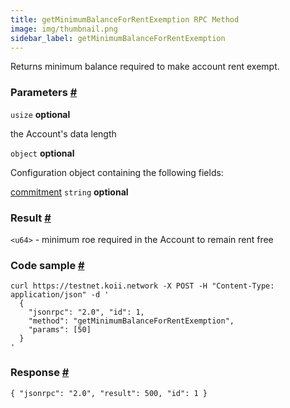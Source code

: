 ```yaml
---
title: getMinimumBalanceForRentExemption RPC Method
image: img/thumbnail.png
sidebar_label: getMinimumBalanceForRentExemption
---
```



Returns minimum balance required to make account rent exempt.

### Parameters [#](#parameters)

`usize` **optional**

the Account's data length

`object` **optional**

Configuration object containing the following fields:

[commitment](/develop/rpcapi/intro#configuring-state-commitment) `string` **optional**

### Result [#](#result)

`<u64>` - minimum roe required in the Account to remain rent free

### Code sample [#](#code-sample)

```
curl https://testnet.koii.network -X POST -H "Content-Type: application/json" -d '
  {
    "jsonrpc": "2.0", "id": 1,
    "method": "getMinimumBalanceForRentExemption",
    "params": [50]
  }
'
```


### Response [#](#response)

```
{ "jsonrpc": "2.0", "result": 500, "id": 1 }
```
